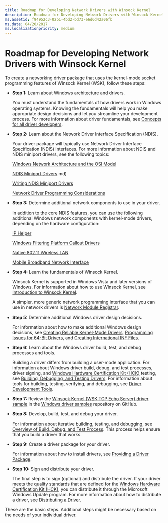 ```yaml
---
title: Roadmap for Developing Network Drivers with Winsock Kernel
description: Roadmap for Developing Network Drivers with Winsock Kernel
ms.assetid: f94952c3-02b1-4bd2-bd73-e6d6d42a06fb
ms.date: 04/20/2017
ms.localizationpriority: medium
---
```


# Roadmap for Developing Network Drivers with Winsock Kernel


To create a networking driver package that uses the kernel-mode socket programming features of Winsock Kernel (WSK), follow these steps:

-   **Step 1:** Learn about Windows architecture and drivers.

    You must understand the fundamentals of how drivers work in Windows operating systems. Knowing the fundamentals will help you make appropriate design decisions and let you streamline your development process. For more information about driver fundamentals, see [Concepts for all driver developers](../gettingstarted/concepts-and-knowledge-for-all-driver-developers.md).

-   **Step 2:** Learn about the Network Driver Interface Specification (NDIS).

    Your driver package will typically use Network Driver Interface Specification (NDIS) interfaces. For more information about NDIS and NDIS miniport drivers, see the following topics:

    [Windows Network Architecture and the OSI Model](windows-network-architecture-and-the-osi-model.md)

    [NDIS Miniport Drivers](roadmap-for-developing-ndis-miniport-drivers).md)

    [Writing NDIS Miniport Drivers](./initializing-a-miniport-driver.md)

    [Network Driver Programming Considerations](network-driver-programming-considerations.md)

-   **Step 3:** Determine additional network components to use in your driver.

    In addition to the core NDIS features, you can use the following additional Windows network components with kernel-mode drivers, depending on the hardware configuration:

    [IP Helper](ip-helper.md)

    [Windows Filtering Platform Callout Drivers](introduction-to-windows-filtering-platform-callout-drivers.md)

    [Native 802.11 Wireless LAN](/previous-versions/windows/hardware/wireless/ff560689(v=vs.85))

    [Mobile Broadband Network Interface](mb-interface-overview.md)

-   **Step 4:** Learn the fundamentals of Winsock Kernel.

    Winsock Kernel is supported in Windows Vista and later versions of Windows. For information about how to use Winsock Kernel, see [Introduction to Winsock Kernel](introduction-to-winsock-kernel.md).

    A simpler, more generic network programming interface that you can use in network drivers is [Network Module Registrar](network-module-registrar2.md).

-   **Step 5:** Determine additional Windows driver design decisions.

    For information about how to make additional Windows design decisions, see [Creating Reliable Kernel-Mode Drivers](../kernel/creating-reliable-kernel-mode-drivers.md), [Programming Issues for 64-Bit Drivers](../kernel/porting-your-driver-to-64-bit-windows.md), and [Creating International INF Files](../install/creating-international-inf-files.md).

-   **Step 6:** Learn about the Windows driver build, test, and debug processes and tools.

    Building a driver differs from building a user-mode application. For information about Windows driver build, debug, and test processes, driver signing, and [Windows Hardware Certification Kit (HCK)](https://go.microsoft.com/fwlink/p/?LinkId=733613) testing, see [Building, Debugging, and Testing Drivers](/windows-hardware/drivers). For information about tools for building, testing, verifying, and debugging, see [Driver Development Tools](../devtest/index.md).

-   **Step 7:** Review the [Winsock Kernel (WSK TCP Echo Server) driver sample](https://go.microsoft.com/fwlink/p/?LinkId=617935) in the [Windows driver samples](https://go.microsoft.com/fwlink/p/?LinkId=616507) repository on GitHub.

-   **Step 8:** Develop, build, test, and debug your driver.

    For information about iterative building, testing, and debugging, see [Overview of Build, Debug, and Test Process](/windows-hardware/drivers). This process helps ensure that you build a driver that works.

-   **Step 9:** Create a driver package for your driver.

    For information about how to install drivers, see [Providing a Driver Package](/windows-hardware/drivers).

-   **Step 10:** Sign and distribute your driver.

    The final step is to sign (optional) and distribute the driver. If your driver meets the quality standards that are defined for the [Windows Hardware Certification Kit (HCK)](https://go.microsoft.com/fwlink/p/?LinkId=733613), you can distribute it through the Microsoft Windows Update program. For more information about how to distribute a driver, see [Distributing a Driver](/windows-hardware/drivers).

These are the basic steps. Additional steps might be necessary based on the needs of your individual driver.

